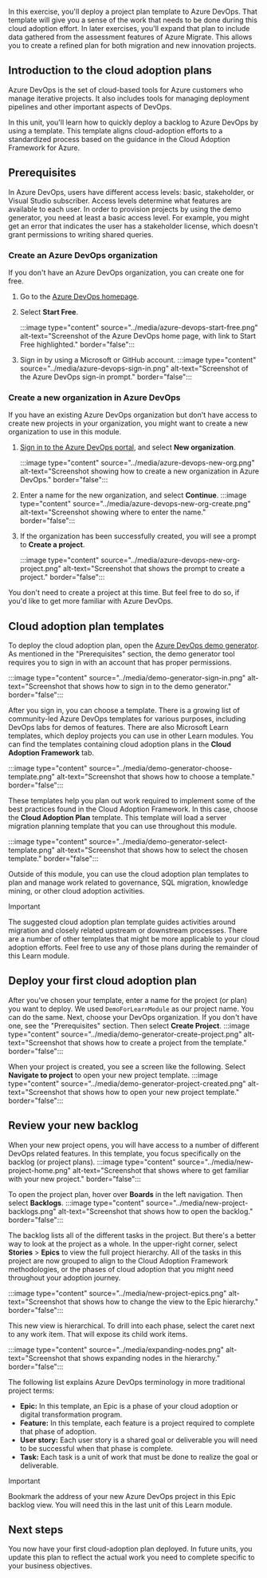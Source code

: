 In this exercise, you'll deploy a project plan template to Azure DevOps. That template will give you a sense of the work that needs to be done during this cloud adoption effort. In later exercises, you'll expand that plan to include data gathered from the assessment features of Azure Migrate. This allows you to create a refined plan for both migration and new innovation projects.

## Introduction to the cloud adoption plans

Azure DevOps is the set of cloud-based tools for Azure customers who manage iterative projects. It also includes tools for managing deployment pipelines and other important aspects of DevOps.

In this unit, you'll learn how to quickly deploy a backlog to Azure DevOps by using a template. This template aligns cloud-adoption efforts to a standardized process based on the guidance in the Cloud Adoption Framework for Azure.

## Prerequisites

In Azure DevOps, users have different access levels: basic, stakeholder, or Visual Studio subscriber. Access levels determine what features are available to each user. In order to provision projects by using the demo generator, you need at least a basic access level. For example, you might get an error that indicates the user has a stakeholder license, which doesn't grant permissions to writing shared queries.

### Create an Azure DevOps organization

If you don't have an Azure DevOps organization, you can create one for free.

1. Go to the [Azure DevOps homepage](https://azure.microsoft.com/services/devops/?azure-portal=true).

1. Select **Start Free**.

   :::image type="content" source="../media/azure-devops-start-free.png" alt-text="Screenshot of the Azure DevOps home page, with link to Start Free highlighted." border="false":::

1. Sign in by using a Microsoft or GitHub account.
   :::image type="content" source="../media/azure-devops-sign-in.png" alt-text="Screenshot of the Azure DevOps sign-in prompt." border="false":::

### Create a new organization in Azure DevOps

If you have an existing Azure DevOps organization but don't have access to create new projects in your organization, you might want to create a new organization to use in this module.

1. [Sign in to the Azure DevOps portal](https://azure.microsoft.com/services/devops/?nav=min), and select **New organization**.

   :::image type="content" source="../media/azure-devops-new-org.png" alt-text="Screenshot showing how to create a new organization in Azure DevOps." border="false":::

1. Enter a name for the new organization, and select **Continue**.
   :::image type="content" source="../media/azure-devops-new-org-create.png" alt-text="Screenshot showing where to enter the name." border="false":::

1. If the organization has been successfully created, you will see a prompt to **Create a project**.

   :::image type="content" source="../media/azure-devops-new-org-project.png" alt-text="Screenshot that shows the prompt to create a project." border="false":::

You don't need to create a project at this time. But feel free to do so, if you'd like to get more familiar with Azure DevOps.

## Cloud adoption plan templates

To deploy the cloud adoption plan, open the [Azure DevOps demo generator](https://aka.ms/adopt/plan/generator?azure-portal=true). As mentioned in the "Prerequisites" section, the demo generator tool requires you to sign in with an account that has proper permissions.

:::image type="content" source="../media/demo-generator-sign-in.png" alt-text="Screenshot that shows how to sign in to the demo generator." border="false":::

After you sign in, you can choose a template. There is a growing list of community-led Azure DevOps templates for various purposes, including DevOps labs for demos of features. There are also Microsoft Learn templates, which deploy projects you can use in other Learn modules. You can find the templates containing cloud adoption plans in the **Cloud Adoption Framework** tab.

:::image type="content" source="../media/demo-generator-choose-template.png" alt-text="Screenshot that shows how to choose a template." border="false":::

These templates help you plan out work required to implement some of the best practices found in the Cloud Adoption Framework. In this case, choose the **Cloud Adoption Plan** template. This template will load a server migration planning template that you can use throughout this module.

:::image type="content" source="../media/demo-generator-select-template.png" alt-text="Screenshot that shows how to select the chosen template." border="false":::

Outside of this module, you can use the cloud adoption plan templates to plan and manage work related to governance, SQL migration, knowledge mining, or other cloud adoption activities.

> [!IMPORTANT]
> The suggested cloud adoption plan template guides activities around migration and closely related upstream or downstream processes. There are a number of other templates that might be more applicable to your cloud adoption efforts. Feel free to use any of those plans during the remainder of this Learn module.

## Deploy your first cloud adoption plan

After you've chosen your template, enter a name for the project (or plan) you want to deploy. We used `DemoForLearnModule` as our project name. You can do the same. Next, choose your DevOps organization. If you don't have one, see the "Prerequisites" section. Then select **Create Project**.
:::image type="content" source="../media/demo-generator-create-project.png" alt-text="Screenshot that shows how to create a project from the template." border="false":::

When your project is created, you see a screen like the following. Select **Navigate to project** to open your new project template.
:::image type="content" source="../media/demo-generator-project-created.png" alt-text="Screenshot that shows how to open your new project template." border="false":::

## Review your new backlog

When your new project opens, you will have access to a number of different DevOps related features. In this template, you focus specifically on the backlog (or project plans).
:::image type="content" source="../media/new-project-home.png" alt-text="Screenshot that shows where to get familiar with your new project." border="false":::

To open the project plan, hover over **Boards** in the left navigation. Then select **Backlogs**.
:::image type="content" source="../media/new-project-backlogs.png" alt-text="Screenshot that shows how to open the backlog." border="false":::

The backlog lists all of the different tasks in the project. But there's a better way to look at the project as a whole. In the upper-right corner, select **Stories** > **Epics** to view the full project hierarchy. All of the tasks in this project are now grouped to align to the Cloud Adoption Framework methodologies, or the phases of cloud adoption that you might need throughout your adoption journey.

:::image type="content" source="../media/new-project-epics.png" alt-text="Screenshot that shows how to change the view to the Epic hierarchy." border="false":::

This new view is hierarchical. To drill into each phase, select the caret next to any work item. That will expose its child work items.

:::image type="content" source="../media/expanding-nodes.png" alt-text="Screenshot that shows expanding nodes in the hierarchy." border="false":::

The following list explains Azure DevOps terminology in more traditional project terms:

- **Epic:** In this template, an Epic is a phase of your cloud adoption or digital transformation program.
- **Feature:** In this template, each feature is a project required to complete that phase of adoption.
- **User story:** Each user story is a shared goal or deliverable you will need to be successful when that phase is complete.
- **Task:** Each task is a unit of work that must be done to realize the goal or deliverable.

> [!IMPORTANT]
> Bookmark the address of your new Azure DevOps project in this Epic backlog view. You will need this in the last unit of this Learn module.

## Next steps

You now have your first cloud-adoption plan deployed. In future units, you update this plan to reflect the actual work you need to complete specific to your business objectives.
